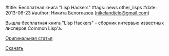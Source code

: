 #title: Бесплатная книга "Lisp Hackers"
#tags: news other_lisps
#date: 2013-06-23
#author: Никита Белоглазов (nikelandjelo@gmail.com)

Вышла бесплатная книга "Lisp Hackers" - сборник интервью известных лисперов Common Lisp'а.

[Оригинальная статья](http://lisp-univ-etc.blogspot.com/2013/06/free-lisp-hackers-ebook.html)

[Скачать](https://leanpub.com/lisphackers)
